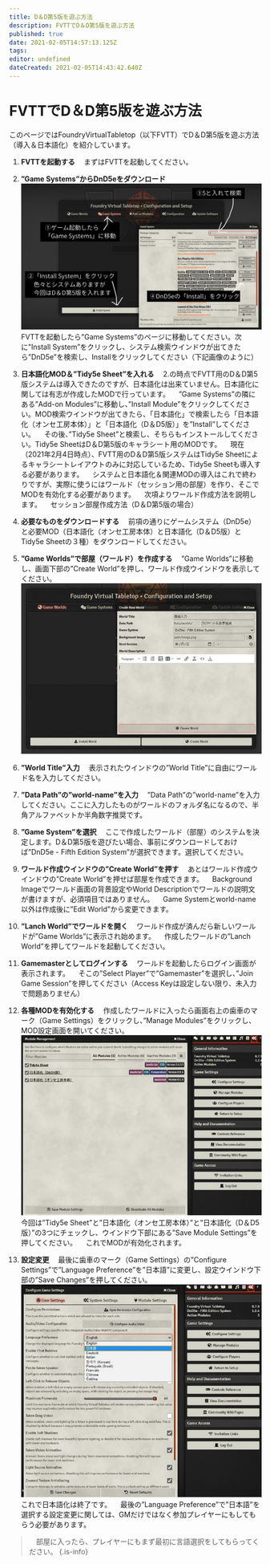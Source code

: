 ```yaml
---
title: D＆D第5版を遊ぶ方法
description: FVTTでD＆D第5版を遊ぶ方法
published: true
date: 2021-02-05T14:57:13.125Z
tags: 
editor: undefined
dateCreated: 2021-02-05T14:43:42.640Z
---
```


# FVTTでD＆D第5版を遊ぶ方法
このページではFoundryVirtualTabletop（以下FVTT）でD＆D第5版を遊ぶ方法（導入＆日本語化）を紹介しています。
1. **FVTTを起動する**
　まずはFVTTを起動してください。
2. **”Game Systems”からDnD5eをダウンロード**
![dnd5eをダウンロード.jpg](/images/japanese-community/dnd5eをダウンロード.jpg)
　FVTTを起動したら”Game Systems”のページに移動してください。次に”Install System”をクリックし、システム検索ウインドウが出てきたら”DnD5e”を検索し、Installをクリックしてください（下記画像のように）
 
3. **日本語化MOD＆”Tidy5e Sheet”を入れる**
　2.の時点でFVTT用のD＆D第5版システムは導入できたのですが、日本語化は出来ていません。日本語化に関しては有志が作成したMODで行っています。
　”Game Systems”の隣にある”Add-on Modules”に移動し、”Install Module”をクリックしてください。MOD検索ウインドウが出てきたら、「日本語化」で検索したら「日本語化（オンセ工房本体）」と「日本語化（D＆D5版）」を”Install”してください。
　その後、”Tidy5e Sheet”と検索し、そちらもインストールしてください。Tidy5e SheetはD＆D第5版のキャラシート用のMODです。
　現在（2021年2月4日時点）、FVTT用のD＆D第5版システムはTidy5e Sheetによるキャラシートレイアウトのみに対応しているため、Tidy5e Sheetも導入する必要があります。
　システムと日本語化＆関連MODの導入はこれで終わりですが、実際に使うにはワールド（セッション用の部屋）を作り、そこでMODを有効化する必要があります。
　次項よりワールド作成方法を説明します。
　セッション部屋作成方法（D＆D第5版の場合）
 
1. **必要なものをダウンロードする**
　前項の通りにゲームシステム（DnD5e）と必要MOD（日本語化（オンセ工房本体）と日本語化（D＆D5版）とTidy5e Sheetの３種）をダウンロードしてください。
2. **”Game Worlds”で部屋（ワールド）を作成する**
　”Game Worlds”に移動し、画面下部の”Create World”を押し、ワールド作成ウインドウを表示してください。
![ワールドを作成.jpg](/images/japanese-community/ワールドを作成.jpg)
3. **”World Title”入力**
　表示されたウインドウの”World Title”に自由にワールド名を入力してください。
4. **”Data Path”の”world-name”を入力**
　”Data Path”の”world-name”を入力してください。ここに入力したものがワールドのフォルダ名になるので、半角アルファベットか半角数字推奨です。
5. **”Game System”を選択**
　ここで作成したワールド（部屋）のシステムを決定します。D＆D第5版を遊びたい場合、事前にダウンロードしておけば”DnD5e - Fifth Edition System”が選択できます。選択してください。
6. **ワールド作成ウインドウの”Create World”を押す**
　あとはワールド作成ウインドウの”Create World”を押せば部屋を作成できます。
　Background Imageでワールド画面の背景設定やWorld Descriptionでワールドの説明文が書けますが、必須項目ではありません。
　Game Systemとworld-name以外は作成後に”Edit World”から変更できます。
7. **”Lanch World”でワールドを開く**
　ワールド作成が済んだら新しいワールドが”Game Worlds”に表示され始めます。
　作成したワールドの”Lanch World”を押してワールドを起動してください。
8. **Gamemasterとしてログインする**
　ワールドを起動したらログイン画面が表示されます。
　そこの”Select Player”で”Gamemaster”を選択し、”Join Game Session”を押してください（Access Keyは設定しない限り、未入力で問題ありません）
9. **各種MODを有効化する**
　作成したワールドに入ったら画面右上の歯車のマーク（Game Settings）をクリックし、”Manage Modules”をクリックし、MOD設定画面を開いてください。
 ![modを有効化.jpg](/images/japanese-community/modを有効化.jpg)
　今回は”Tidy5e Sheet”と”日本語化（オンセ工房本体）”と”日本語化（D＆D5版）”の3つにチェックし、ウインドウ下部にある”Save Module Settings”を押してください。
　これでMODが有効化されます。
10. **設定変更**
　最後に歯車のマーク（Game Settings）の”Configure Settings”で”Language Preference”を”日本語”に変更し、設定ウインドウ下部の”Save Changes”を押してください。
 ![設定変更.jpg](/images/japanese-community/設定変更.jpg)
　これで日本語化は終了です。
　最後の”Language Preference”で”日本語”を選択する設定変更に関しては、GMだけではなく参加プレイヤーにもしてもらう必要があります。
> 　部屋に入ったら、プレイヤーにもまず最初に言語選択をしてもらってください。
{.is-info}









